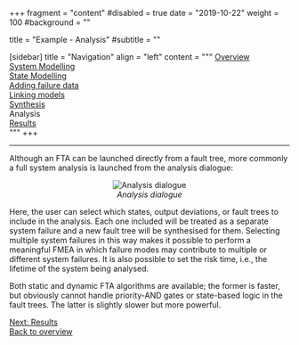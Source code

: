 +++
fragment = "content"
#disabled = true
date = "2019-10-22"
weight = 100
#background = ""

title = "Example - Analysis"
#subtitle = ""

[sidebar]
	title = "Navigation"
	align = "left"
	content = """
[Overview](/example1)<br>
[System Modelling](/example2)<br>
[State Modelling](/example3)<br>
[Adding failure data](/example4)<br>
[Linking models](/example5)<br>
[Synthesis](/example6)<br>
Analysis<br>
[Results](/example8)<br>
"""
+++

---  

Although an FTA can be launched directly from a fault tree, more commonly a full system analysis is launched from the analysis dialogue:

<p align="center">
	<img src="/images/analysis2.PNG" alt="Analysis dialogue"/>
	<br>
	<i>Analysis dialogue</i>
</p>

Here, the user can select which states, output deviations, or fault trees to include in the analysis. Each one included will be treated as a separate system failure and a new fault tree will be synthesised for them. Selecting multiple system failures in this way makes it possible to perform a meaningful FMEA in which failure modes may contribute to multiple or different system failures. It is also possible to set the risk time, i.e., the lifetime of the system being analysed.

Both static and dynamic FTA algorithms are available; the former is faster, but obviously cannot handle priority-AND gates or state-based logic in the fault trees. The latter is slightly slower but more powerful.

[Next: Results](/example8)
<br>
[Back to overview](/dymodia)
